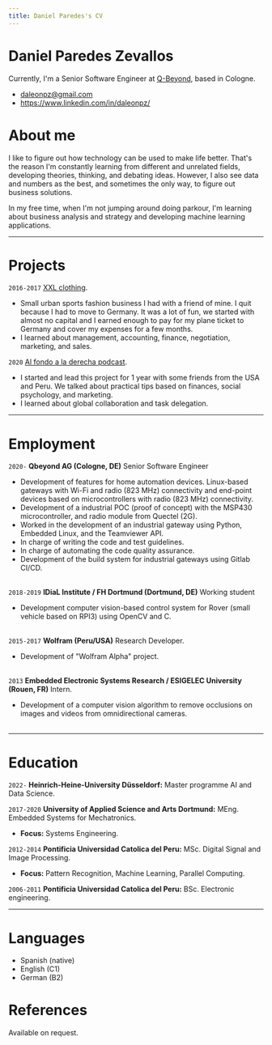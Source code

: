 ```yaml
---
title: Daniel Paredes's CV
---
```


# Daniel Paredes Zevallos
Currently, I'm a Senior Software Engineer at [Q-Beyond](https://www.qbeyond.de/), based in Cologne.

* <a href="mailto:daleonpz@gmail.com">daleonpz@gmail.com</a>
* <a href="https://www.linkedin.com/in/daniel-paredes-2522b91a7/">https://www.linkedin.com/in/daleonpz/</a>


# About me
I like to figure out how technology can be used to make life better. That's the reason I'm constantly learning from different and unrelated fields, developing theories,  thinking, and debating ideas. However, I also see data and numbers as the best, and sometimes the only way, to figure out business solutions. 

In my free time, when I'm not jumping around doing parkour, I'm learning about business analysis and strategy and developing machine learning applications.

---
# Projects 
`2016-2017`
[XXL clothing](https://www.facebook.com/prendasxxl). 
- Small urban sports fashion business I had with a friend of mine. I quit because I had to move to Germany. It was a lot of fun, we started with almost no capital and I earned enough to pay for my plane ticket to Germany and cover my expenses for a few months. 
- I learned about management, accounting, finance, negotiation, marketing, and sales.

`2020`
[Al fondo a la derecha podcast](https://alfondoaladerecha.fm/). 
- I started and lead this project for 1 year with some friends from the USA and Peru. We talked about practical tips based on finances, social psychology, and marketing.
- I learned about global collaboration and task delegation. 


---
# Employment
`2020-` 
__Qbeyond AG (Cologne, DE)__ Senior Software Engineer  
- Development of features for home automation devices. Linux-based gateways with Wi-Fi and radio (823 MHz) connectivity and end-point devices based on microcontrollers with radio (823 MHz) connectivity. 
- Development of a industrial POC (proof of concept) with the MSP430 microcontroller, and radio module from Quectel (2G). 
- Worked in the development of an industrial gateway using Python, Embedded Linux, and the Teamviewer API. 
- In charge of writing the code and test guidelines.
- In charge of automating the code quality assurance. 
- Development of the build system for industrial gateways using Gitlab CI/CD.
\
&nbsp;

`2018-2019`
__IDiaL Institute / FH Dortmund (Dortmund, DE)__ Working student  
- Development computer vision-based control system for Rover (small vehicle based on RPI3) using OpenCV and C. 
\
&nbsp;

`2015-2017`
__Wolfram (Peru/USA)__ Research Developer.  
- Development of "Wolfram Alpha" project. 
\
&nbsp;

`2013` 
__Embedded Electronic Systems Research / ESIGELEC University (Rouen, FR)__ Intern.  
- Development of a computer vision algorithm to remove occlusions on images and videos from omnidirectional cameras.
\
&nbsp;

---
# Education
`2022-`
__Heinrich-Heine-University Düsseldorf:__ Master programme AI and Data Science.  

`2017-2020`
__University of Applied Science and Arts Dortmund:__ MEng. Embedded Systems for Mechatronics.  
- **Focus:** Systems Engineering.

`2012-2014`
__Pontificia Universidad Catolica del Peru:__ MSc. Digital Signal and Image Processing. 
- **Focus:** Pattern Recognition, Machine Learning, Parallel Computing.

`2006-2011`
__Pontificia Universidad Catolica del Peru:__ BSc. Electronic engineering.

---
# Languages
- Spanish (native)
- English (C1)
- German (B2)

# References

Available on request.

